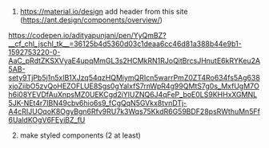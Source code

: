 1. https://material.io/design
   add header from this site (https://ant.design/components/overview/)

https://codepen.io/adityapunjani/pen/YyQmBZ?__cf_chl_jschl_tk__=36125b4d5360d03c1deaa6cc46d81a388b44e9b1-1592753220-0-AaC_pRdtZKSXVyaE4upqMmGL3s2HCMkRN1RJoQitBrcsJHnutE6kRYKeu2A5AB-sety9TjPb5j1n5xlB1XJzq54qzHQMiymQRIcn5warrPmZ0ZT4Ro634fs5Ag638xjoZiibO5zvQoHEZOFLUE8Sgs0gYalxfS7rnWpR4g99QMtS7g0s_MxfUgM7Oh6i08YEVDfAuXnpsMZ0UEKCgd2iYlUZNQ6J4qFeP_boE0LS9KHHxXGMNL5JK-NEt4r7IBN49cbv6hio6s9_fCgQqN5GVkx8tvnDTj-A4cRIJUOqoK8OgyBgn6Rfv9RU7k3Wqs75KkdR6G59BDF28psRWthuMn5Ff6UaldKOgV6FEyiBZ_fU

2. make styled components (2 at least)
